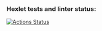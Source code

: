 ### Hexlet tests and linter status:
[![Actions Status](https://github.com/Zubkov99/frontend-project-12/workflows/hexlet-check/badge.svg)](https://github.com/Zubkov99/frontend-project-12/actions)